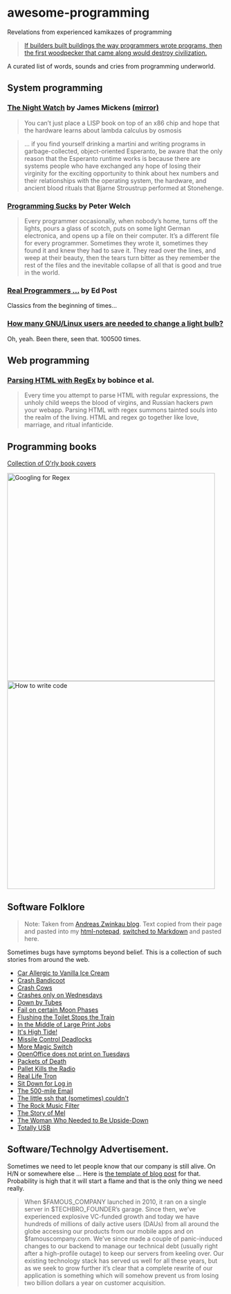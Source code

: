  # awesome-programming
Revelations from experienced kamikazes of programming

> [If builders built buildings the way programmers wrote programs, then the first woodpecker that came along would destroy civilization.](https://murphyslaws.net/by_topic.htm)

A curated list of words, sounds and cries from programming underworld.

## System programming

### [The Night Watch](https://coeleveld.com/wp-content/uploads/2016/06/thenightwatch.pdf) by James Mickens [(mirror)](https://www.usenix.org/system/files/1311_05-08_mickens.pdf)

> You can’t just place a LISP book on top of an x86 chip and hope that the hardware learns about lambda calculus by osmosis

> ... if you find yourself drinking a martini and writing programs in garbage-collected, object-oriented Esperanto, 
> be aware that the only reason that the Esperanto runtime works is because there are systems people 
> who have exchanged any hope of losing their virginity for the exciting opportunity to think 
> about hex numbers and their relationships with the operating system, the hardware, and ancient blood 
> rituals that Bjarne Stroustrup performed at Stonehenge. 

### [Programming Sucks](https://www.stilldrinking.org/programming-sucks) by Peter Welch

> Every programmer occasionally, when nobody’s home, turns off the lights, pours a glass of scotch,
> puts on some light German electronica, and opens up a file on their computer. It’s a different 
> file for every programmer. Sometimes they wrote it, sometimes they found it and knew they had to save it. 
> They read over the lines, and weep at their beauty, then the tears turn bitter as they remember 
> the rest of the files and the inevitable collapse of all that is good and true in the world.

### [Real Programmers ...](https://www.ee.ryerson.ca/~elf/hack/realmen.html) by Ed Post

Classics from the beginning of times...

### [How many GNU/Linux users are needed to change a light bulb?](https://www.gnu.org/fun/jokes/users-lightbulb.html)

Oh, yeah. Been there, seen that. 100500 times.

## Web programming 

### [Parsing HTML with RegEx](https://stackoverflow.com/questions/1732348/regex-match-open-tags-except-xhtml-self-contained-tags/1732454#1732454) by bobince et al.

> Every time you attempt to parse HTML with regular expressions, the unholy child 
> weeps the blood of virgins, and Russian hackers pwn your webapp. Parsing HTML
> with regex summons tainted souls into the realm of the living. HTML and regex 
> go together like love, marriage, and ritual infanticide.

## Programming books

[Collection of O'rly book covers](https://boyter.org/2016/04/collection-orly-book-covers/)

<img src="https://boyter.org/static/books/Cn1rWcbWcAAgsCA.jpg" width=480 alt="Googling for Regex">

<img src="http://i.imgur.com/8zHVNTr.jpg" alt="How to write code" width=480>

## Software Folklore 

> Note: Taken from [Andreas Zwinkau blog](http://beza1e1.tuxen.de/lore/index.html). Text copied from their page and pasted into my [html-notepad](https://html-notepad.com), [switched to Markdown](https://html-notepad.com/wp-content/uploads/2018/11/Markdown.png) and pasted here.

Sometimes bugs have symptoms beyond belief. This is a collection of such stories from around the web.

* [Car Allergic to Vanilla Ice Cream](http://beza1e1.tuxen.de/lore/allergic_car.html)
* [Crash Bandicoot](http://beza1e1.tuxen.de/lore/crash_bandicoot.html)
* [Crash Cows](http://beza1e1.tuxen.de/lore/crash_cows.html)
* [Crashes only on Wednesdays](http://beza1e1.tuxen.de/lore/crash_wednesdays.html)
* [Down by Tubes](http://beza1e1.tuxen.de/lore/tubes.html)
* [Fail on certain Moon Phases](http://beza1e1.tuxen.de/lore/moon_phases.html)
* [Flushing the Toilet Stops the Train](http://beza1e1.tuxen.de/lore/flushed.html)
* [In the Middle of Large Print Jobs](http://beza1e1.tuxen.de/lore/sparkling_tile.html)
* [It's High Tide!](http://beza1e1.tuxen.de/lore/high_tide.html)
* [Missile Control Deadlocks](http://beza1e1.tuxen.de/lore/missile_task.html)
* [More Magic Switch](http://beza1e1.tuxen.de/lore/more_magic.html)
* [OpenOffice does not print on Tuesdays](http://beza1e1.tuxen.de/lore/print_on_tuesday.html)
* [Packets of Death](http://beza1e1.tuxen.de/lore/packets_of_death.html)
* [Pallet Kills the Radio](http://beza1e1.tuxen.de/lore/pallet.html)
* [Real Life Tron](http://beza1e1.tuxen.de/lore/real_life_tron.html)
* [Sit Down for Log in](http://beza1e1.tuxen.de/lore/sit_down_for_login.html)
* [The 500-mile Email](http://beza1e1.tuxen.de/lore/500mile_email.html)
* [The little ssh that (sometimes) couldn't](http://beza1e1.tuxen.de/lore/little_ssh_couldnt.html)
* [The Rock Music Filter](http://beza1e1.tuxen.de/lore/rock_filter.html)
* [The Story of Mel](http://beza1e1.tuxen.de/lore/story_of_mel.html)
* [The Woman Who Needed to Be Upside-Down](http://beza1e1.tuxen.de/lore/upside_down_women.html)
* [Totally USB](http://beza1e1.tuxen.de/lore/totally_usb.html)

## Software/Technolgy Advertisement.

Sometimes we need to let people know that our company is still alive. On H/N or somewhere else ... 
Here is [the template of blog post](https://saagarjha.com/blog/2020/05/10/why-we-at-famous-company-switched-to-hyped-technology/) for that. Probability is high that it will start a flame and that is the only thing we need really.

> When $FAMOUS_COMPANY launched in 2010, it ran on a single server in $TECHBRO_FOUNDER’s garage. Since then, we’ve experienced explosive VC-funded growth and today we have hundreds of millions of daily active users (DAUs) from all around the globe accessing our products from our mobile apps and on $famouscompany.com. We’ve since made a couple of panic-induced changes to our backend to manage our technical debt (usually right after a high-profile outage) to keep our servers from keeling over. Our existing technology stack has served us well for all these years, but as we seek to grow further it’s clear that a complete rewrite of our application is something which will somehow prevent us from losing two billion dollars a year on customer acquisition.
